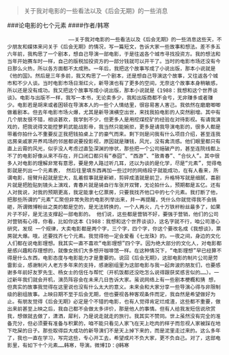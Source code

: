> 关于我对电影的一些看法以及《后会无期》的一些消息

###论电影的七个元素
####作者/韩寒

						——关于我对电影的一些看法以及《后会无期》的一些消息这些天，不少朋友和媒体来问关于《后会无期》的情况，写一篇短文，告诉大家一些故事和想法。差不多五六年前，我构思了一个剧本，想自己导演一部电影，于是往返各个城市寻找投资方。我的想法和当年开始赛车时一样，自己的版税加投资方的一部分钱就可以开干了。当时的电影市场还没有今日那么火热，所以各方面都不太成熟。一年后，我把这个故事写成了小说出版，那本小说就是《他的国》。然后是三年多前，我又构思了一个剧本，还是想自己导演这个故事，又往返各个城市和不少人谈。当时电影市场日渐红火，新导演也有了更多的空间，无奈这个故事本身稍敏感，所以还是没有成功。我又把这个故事写成小说出版，那本小说就是《1988：我想和这个世界谈谈》。电影与出版不一样，我写一本书，无论卖多少，我和出版商都不会亏，无非赚多或者赚少。电影若是胡来或者困顿在导演本人的一些个人情结里，很容易害人害己。我依然在磨磨唧唧做着剧本。但去年电影市场火爆，尤其是新导演横空出世，来找我拍电影的人突然剧增。其中有几个朋友很不错，相谈甚欢，我学到不少，但更多人是用挖煤挖矿的经验在对待影视。有请我演戏的，把我说得文能控萝莉武能战影帝，我当然只能婉拒，更多是请我导演电影的，很多人都是带着你拍什么不重要反正我把钱拍桌上了的豪气而来。剩下则是问我有什么项目介绍，甚至连我远房亲戚家开养鸡场的邻居都说要投影视，原因就是赚钱，风光，没有禽流感。他们眼里都只有直上云霄的风光，似乎没人考虑过直坠深渊的惨状，那些把一个公司赔破产的，甚至连院线都上不了的电影好像从来不存在，开口闭口都只有“泰囧”、“西游”、“致青春”、“合伙人”。其中很多人对电影的理解非常有意思，要是旁人路过听几耳，还以为谈的是化学，尽是“元素”，觉得电影就是列出一个元素表， 然后往里填东西再加一些过时的网络段子就能成功，在有人看来，所谓电影，摇臂升起就是宏大，乱着叙事就是新颖，剪碎成渣就是前卫，升格特写就是细腻，喜剧片就是把脸贴到镜头上演戏，青春片就是骑自行车张开双臂，无论拍什么，预期都是五亿。还有人对我说，对我的预期更高，我定能拿七亿票房，只要我找齐他口中的七个元素。我打断了他，把那些所谓的“元素”汇聚但非常失败的电影列举出来，并一再提醒，凭什么你就觉得我不会搞砸，所谓微博粉丝之类的都是空的，是无法转换的，一个人再火，几十万铁杆粉丝最多了，如果片子不好，是无法支撑起一部电影的。 他们说，这些都是营销不好，要强于营销，他们的公司对营销有心得，你看，比如你这本《1988：我想和这个世界谈谈》，这名字就不行，咱公司潜心研究，发现 一个规律，大卖电影都是两个字，三个字，四个字，你这个要改名成《我想谈》，票房就大爆。哦，还要找齐七个元素。我觉得他一定会爱看《七龙珠》的。一夜之间，身边的文化人们都在说电影理想。我其实一直不喜欢“电影理想”四个字。因为绝大部分的文化人，对电影都是感兴趣和存理想的，就像女孩们大多想开咖啡馆一样。在这种情况下，“电影理想”早已经算不得是什么东西，电影态度与电影能力才是重要的。说回《后会无期》，这部电影的制片公司是劳雷影业，感谢制片人老方多年来的支持，感谢剧组里为这部电影与我一起奔波的朋友们，也要感谢多年前好友罗先生、杨女士的信任与帮忙（开机饭都还没吃怎么说得跟获奖感言似的……）。一过新年我们就会开机，演员阵容会在未来几日告诉大家。虽说网络上有一些剧本梗概和猜 想，但真实的故事我觉得在这里说也没有什么太大的意义。未来会和大家分享一些导演心得与非限制级的剧组故事。上映日期不至于后会无期，但也要视各种客观条件而定，我自然是希望做好为止。有朋友觉得《后会无期》必定是个不错的电影，也有人觉得肯定烂成渣，这些都不重要，做出来前甚至上映之后，我自己都不会做太多评价，那是他人的事情。但有人给我发短信说欣赏我，想做就去做了，潇洒，犀利，乃是说走就走的旅行。我其实不赞同。世上虽然没有完全的准备充分，但必须要有准备与积累的，咱不能只看见人家飞在天上吃肉的样子而忽视人家被踩在地下吃屎的日子。那些取得巨大成功的新导演们不是天上掉下来的，而是泥里走过来的。这么多年了，我也一直在学习，写完这些，专心开工去，希望成片不负大家，更不负自己。对了，这部电影里，有如下十个元素……韩寒，导演。微博ID：@韩寒 